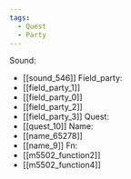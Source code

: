 ```yaml
---
tags:
  - Quest
  - Party
---
```

Sound:
- [[sound_546]]
Field_party:
- [[field_party_1]]
- [[field_party_0]]
- [[field_party_2]]
- [[field_party_3]]
Quest:
- [[quest_10]]
Name:
- [[name_65278]]
- [[name_9]]
Fn:
- [[m5502_function2]]
- [[m5502_function4]]
